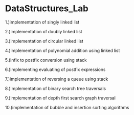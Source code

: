 # DataStructures_Lab
1.)implementation of singly linked list

2.)implementation of doubly linked list

3.)implementation of circular linked list

4.)implementation of polynomial addition using linked list

5.)infix to postfix conversion using stack

6.)implementing evaluating of postfix expressions

7.)implementation of reversing a queue using stack

8.)implementation of binary search tree traversals

9.)implementation of depth first search graph traversal

10.)implementation of bubble and insertion sorting algorithms